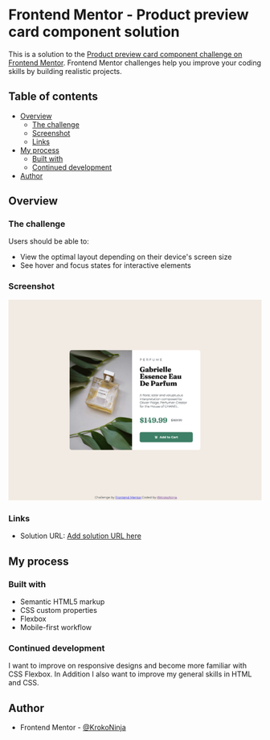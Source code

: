 # Frontend Mentor - Product preview card component solution

This is a solution to the [Product preview card component challenge on Frontend Mentor](https://www.frontendmentor.io/challenges/product-preview-card-component-GO7UmttRfa). Frontend Mentor challenges help you improve your coding skills by building realistic projects.

## Table of contents

- [Overview](#overview)
  - [The challenge](#the-challenge)
  - [Screenshot](#screenshot)
  - [Links](#links)
- [My process](#my-process)
  - [Built with](#built-with)
  - [Continued development](#continued-development)
- [Author](#author)


## Overview

### The challenge

Users should be able to:

- View the optimal layout depending on their device's screen size
- See hover and focus states for interactive elements

### Screenshot

![Screenshot of the Page](./images/screenshot.png)

### Links

- Solution URL: [Add solution URL here](https://your-solution-url.com)

## My process

### Built with

- Semantic HTML5 markup
- CSS custom properties
- Flexbox
- Mobile-first workflow


### Continued development

I want to improve on responsive designs and become more familiar with CSS Flexbox.
In Addition I also want to improve my general skills in HTML and CSS.


## Author

- Frontend Mentor - [@KrokoNinja](https://www.frontendmentor.io/profile/krokoninja)
